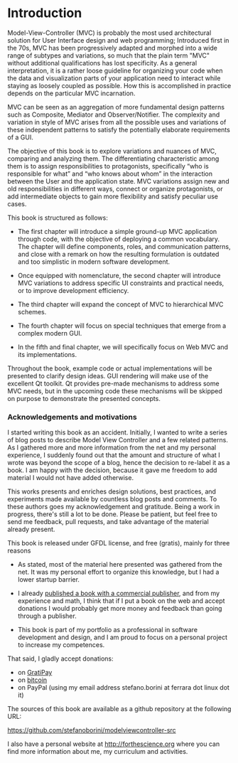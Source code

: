 # Introduction

Model-View-Controller (MVC) is probably the most used architectural solution
for User Interface design and web programming; Introduced first in the
70s, MVC has been progressively adapted and morphed into a wide range of
subtypes and variations, so much that the plain term "MVC" without additional
qualifications has lost specificity. As a general interpretation, it is a
rather loose guideline for organizing your code when the data and visualization
parts of your application need to interact while staying as loosely coupled as
possible. How this is accomplished in practice depends on the particular MVC
incarnation.

MVC can be seen as an aggregation of more fundamental design patterns
such as Composite, Mediator and Observer/Notifier. The complexity and variation
in style of MVC arises from all the possible uses and variations of these
independent patterns to satisfy the potentially elaborate requirements of a
GUI. 

The objective of this book is to explore variations and nuances of MVC,
comparing and analyzing them. The differentiating characteristic among them 
is to assign responsibilities to protagonists, specifically “who is responsible for what” 
and “who knows about whom” in the interaction between the User and the
application state. MVC variations assign new and old responsibilities in
different ways, connect or organize protagonists, or add intermediate objects
to gain more flexibility and satisfy peculiar use cases.

This book is structured as follows:

- The first chapter will introduce a simple ground-up MVC application through code, 
  with the objective of deploying a common vocabulary. The chapter will define 
  components, roles, and communication patterns, and close with a remark on how
  the resulting formulation is outdated and too simplistic in modern software 
  development.

- Once equipped with nomenclature, the second chapter will introduce
  MVC variations to address specific UI constraints and practical needs, or
  to improve development efficiency. 

- The third chapter will expand the concept of MVC to hierarchical MVC schemes.

- The fourth chapter will focus on special techniques that emerge from a 
  complex modern GUI.

- In the fifth and final chapter, we will specifically focus on Web MVC and
  its implementations.

Throughout the book, example code or actual implementations will be presented 
to clarify design ideas. GUI rendering will make use of the excellent Qt toolkit.
Qt provides pre-made mechanisms to address some MVC needs, but in the
upcoming code these mechanisms will be skipped on purpose to demonstrate the
presented concepts.

### Acknowledgements and motivations

I started writing this book as an accident. Initially, I wanted to write a
series of blog posts to describe Model View Controller and a few related
patterns.  As I gathered more and more information from the net and my personal
experience, I suddenly found out that the amount and structure of what I wrote
was beyond the scope of a blog, hence the decision to re-label it as a book. I
am happy with the decision, because it gave me freedom to add material I would
not have added otherwise.

This works presents and enriches design solutions, best practices, and
experiments made available by countless blog posts and comments. To these 
authors goes my acknowledgement and gratitude.  Being a work in progress,
there's still a lot to be done. Please be patient, but feel free to send me
feedback, pull requests, and take advantage of the material already present. 

This book is released under GFDL license, and free (gratis), mainly for three 
reasons

 - As stated, most of the material here presented was gathered from the net.
   It was my personal effort to organize this knowledge, but I had
   a lower startup barrier.

 - I already [published a book with a commercial publisher](http://www.amazon.com/Computing-Comparative-Microbial-Genomics-Microbiologists/dp/1849967636), 
   and from my experience and math, I think that if I put a book on the 
   web and accept donations I would probably get more money and feedback than
   going through a publisher.

 - This book is part of my portfolio as a professional in software development
   and design, and I am proud to focus on a personal project to increase my
   competences.

That said, I gladly accept donations:

 - on [GratiPay](https://gratipay.com/StefanoBorini/)
 - on [bitcoin](bitcoin:13RQmVjRKVbQnVmuVsFxHjycgo7cTaaZ3w)
 - on PayPal (using my email address stefano.borini at ferrara dot linux dot it)

The sources of this book are available as a github repository at the following
URL:

https://github.com/stefanoborini/modelviewcontroller-src

I also have a personal website at http://forthescience.org where you can find
more information about me, my curriculum and activities.
